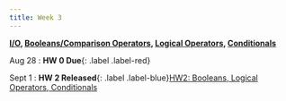 ```yaml
---
title: Week 3
---
```


**[I/O](https://docs.google.com/presentation/d/14L8A8ADTS0NHKiyTvFoQ9NwSddhG3-KcG3W3Aag892s/edit?usp=sharing), [Booleans/Comparison Operators](https://docs.google.com/presentation/d/1fCC0feDfYbvgLvdUwfahRt-rGNaM_b0LNBuQl2xemo0/edit?usp=sharing), [Logical Operators](https://docs.google.com/presentation/d/1J-3_EX-o_TBsHAILn6yxDM7R81e9dyZ5iF0kfvSQvgE/edit?usp=sharing), [Conditionals](https://docs.google.com/presentation/d/1E20JKD46Qp2aOXOOsxeCgDRhMgg9MMtybq5c2cJ7Chg/edit?usp=sharing)**

Aug 28
: **HW 0 Due**{: .label .label-red}

Sept 1
: **HW 2 Released**{: .label .label-blue}[HW2: Booleans, Logical Operators, Conditionals](https://edstem.org/us/courses/41263/lessons/72113/slides/384168)
